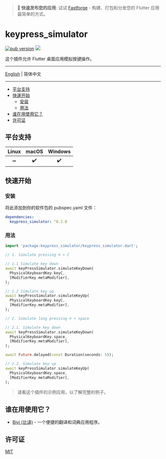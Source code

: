 > **🚀 快速发布您的应用**: 试试 [Fastforge](https://fastforge.dev) - 构建、打包和分发您的 Flutter 应用最简单的方式。

# keypress_simulator

[![pub version][pub-image]][pub-url] [![][discord-image]][discord-url]

[pub-image]: https://img.shields.io/pub/v/keypress_simulator.svg
[pub-url]: https://pub.dev/packages/keypress_simulator
[discord-image]: https://img.shields.io/discord/884679008049037342.svg
[discord-url]: https://discord.gg/zPa6EZ2jqb

这个插件允许 Flutter 桌面应用模拟按键操作。

---

[English](./README.md) | 简体中文

---

<!-- START doctoc generated TOC please keep comment here to allow auto update -->
<!-- DON'T EDIT THIS SECTION, INSTEAD RE-RUN doctoc TO UPDATE -->

- [平台支持](#%E5%B9%B3%E5%8F%B0%E6%94%AF%E6%8C%81)
- [快速开始](#%E5%BF%AB%E9%80%9F%E5%BC%80%E5%A7%8B)
  - [安装](#%E5%AE%89%E8%A3%85)
  - [用法](#%E7%94%A8%E6%B3%95)
- [谁在用使用它？](#%E8%B0%81%E5%9C%A8%E7%94%A8%E4%BD%BF%E7%94%A8%E5%AE%83)
- [许可证](#%E8%AE%B8%E5%8F%AF%E8%AF%81)

<!-- END doctoc generated TOC please keep comment here to allow auto update -->

## 平台支持

| Linux | macOS | Windows |
| :---: | :---: | :-----: |
|  ➖   |  ✔️   |   ✔️    |

## 快速开始

### 安装

将此添加到你的软件包的 pubspec.yaml 文件：

```yaml
dependencies:
  keypress_simulator: ^0.2.0
```

### 用法

```dart
import 'package:keypress_simulator/keypress_simulator.dart';

// 1. Simulate pressing ⌘ + C

// 1.1 Simulate key down
await keyPressSimulator.simulateKeyDown(
  PhysicalKeyboardKey.keyC,
  [ModifierKey.metaModifier],
);

// 1.2 Simulate key up
await keyPressSimulator.simulateKeyUp(
  PhysicalKeyboardKey.keyC,
  [ModifierKey.metaModifier],
);

// 2. Simulate long pressing ⌘ + space

// 2.1. Simulate key down
await keyPressSimulator.simulateKeyDown(
  PhysicalKeyboardKey.space,
  [ModifierKey.metaModifier],
);

await Future.delayed(const Duration(seconds: 5));

// 2.2. Simulate key up
await keyPressSimulator.simulateKeyUp(
  PhysicalKeyboardKey.space,
  [ModifierKey.metaModifier],
);
```

> 请看这个插件的示例应用，以了解完整的例子。

## 谁在用使用它？

- [Biyi (比译)](https://biyidev.com/) - 一个便捷的翻译和词典应用程序。

## 许可证

[MIT](./LICENSE)
